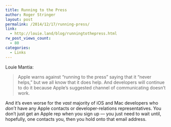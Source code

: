 ```yaml
---
title: Running to the Press
author: Roger Stringer
layout: post
permalink: /2014/12/17/running-press/
link:
  - http://louie.land/blog/runningtothepress.html
rw_post_views_count:
  - 80
categories:
  - Links
---
```

Louie Mantia:

> Apple warns against “running to the press” saying that it “never helps,” but we all know that it does help. And developers will continue to do it because Apple’s suggested channel of communicating doesn’t work. 

And it’s even worse for the *vast* majority of iOS and Mac developers who *don’t* have any Apple contacts or developer-relations representatives. You don’t just get an Apple rep when you sign up — you just need to wait until, hopefully, one contacts you, then you hold onto that email address.
